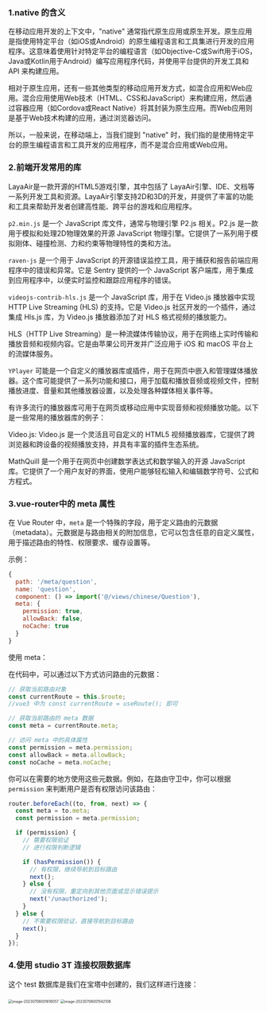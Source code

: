 ### 1.native 的含义

在移动应用开发的上下文中，"native" 通常指代原生应用或原生开发。原生应用是指使用特定平台（如iOS或Android）的原生编程语言和工具集进行开发的应用程序。这意味着使用针对特定平台的编程语言（如Objective-C或Swift用于iOS，Java或Kotlin用于Android）编写应用程序代码，并使用平台提供的开发工具和 API 来构建应用。

相对于原生应用，还有一些其他类型的移动应用开发方式，如混合应用和Web应用。混合应用使用Web技术（HTML、CSS和JavaScript）来构建应用，然后通过容器应用（如Cordova或React Native）将其封装为原生应用。而Web应用则是基于Web技术构建的应用，通过浏览器访问。

所以，一般来说，在移动端上，当我们提到 "native" 时，我们指的是使用特定平台的原生编程语言和工具开发的应用程序，而不是混合应用或Web应用。

### 2.前端开发常用的库

LayaAir是一款开源的HTML5游戏引擎，其中包括了 LayaAir引擎、IDE、文档等一系列开发工具和资源。LayaAir引擎支持2D和3D的开发，并提供了丰富的功能和工具来帮助开发者创建高性能、跨平台的游戏和应用程序。

`p2.min.js` 是一个 JavaScript 库文件，通常与物理引擎 P2.js 相关。P2.js 是一款用于模拟和处理2D物理效果的开源 JavaScript 物理引擎。它提供了一系列用于模拟刚体、碰撞检测、力和约束等物理特性的类和方法。

`raven-js` 是一个用于 JavaScript 的开源错误监控工具，用于捕获和报告前端应用程序中的错误和异常。它是 Sentry 提供的一个 JavaScript 客户端库，用于集成到应用程序中，以便实时监控和跟踪应用程序的错误。

`videojs-contrib-hls.js` 是一个 JavaScript 库，用于在 Video.js 播放器中实现 HTTP Live Streaming (HLS) 的支持。它是 Video.js 社区开发的一个插件，通过集成 Hls.js 库，为 Video.js 播放器添加了对 HLS 格式视频的播放能力。

HLS（HTTP Live Streaming）是一种流媒体传输协议，用于在网络上实时传输和播放音频和视频内容。它是由苹果公司开发并广泛应用于 iOS 和 macOS 平台上的流媒体服务。

`YPlayer` 可能是一个自定义的播放器库或插件，用于在网页中嵌入和管理媒体播放器。这个库可能提供了一系列功能和接口，用于加载和播放音频或视频文件，控制播放进度、音量和其他播放器设置，以及处理各种媒体相关事件等。

有许多流行的播放器库可用于在网页或移动应用中实现音频和视频播放功能。以下是一些常用的播放器库的例子：

Video.js: Video.js 是一个灵活且可自定义的 HTML5 视频播放器库，它提供了跨浏览器和跨设备的视频播放支持，并具有丰富的插件生态系统。

MathQuill 是一个用于在网页中创建数学表达式和数学输入的开源 JavaScript 库。它提供了一个用户友好的界面，使用户能够轻松输入和编辑数学符号、公式和方程式。

### 3.vue-router中的 meta 属性

在 Vue Router 中，`meta` 是一个特殊的字段，用于定义路由的元数据（metadata）。元数据是与路由相关的附加信息，它可以包含任意的自定义属性，用于描述路由的特性、权限要求、缓存设置等。

示例：

```js
{
  path: '/meta/question',
  name: 'question',
  component: () => import('@/views/chinese/Question'),
  meta: {
    permission: true,
    allowBack: false,
    noCache: true
  }
}
```

使用 meta：

在代码中，可以通过以下方式访问路由的元数据：

```js
// 获取当前路由对象
const currentRoute = this.$route;
//vue3 中为 const currentRoute = useRoute(); 即可

// 获取当前路由的 meta 数据
const meta = currentRoute.meta;

// 访问 meta 中的具体属性
const permission = meta.permission;
const allowBack = meta.allowBack;
const noCache = meta.noCache;
```

你可以在需要的地方使用这些元数据。例如，在路由守卫中，你可以根据 `permission` 来判断用户是否有权限访问该路由：

```js
router.beforeEach((to, from, next) => {
  const meta = to.meta;
  const permission = meta.permission;

  if (permission) {
    // 需要权限验证
    // 进行权限判断逻辑

    if (hasPermission()) {
      // 有权限，继续导航到目标路由
      next();
    } else {
      // 没有权限，重定向到其他页面或显示错误提示
      next('/unauthorized');
    }
  } else {
    // 不需要权限验证，直接导航到目标路由
    next();
  }
});
```



### 4.使用 studio 3T 连接权限数据库

这个 test 数据库是我们在宝塔中创建的，我们这样进行连接：

<img src="https://aronimage.oss-cn-hangzhou.aliyuncs.com/img/image-20230706001616057.png" alt="image-20230706001616057" style="zoom:50%;" />

<img src="https://aronimage.oss-cn-hangzhou.aliyuncs.com/img/image-20230706001542106.png" alt="image-20230706001542106" style="zoom:50%;" />